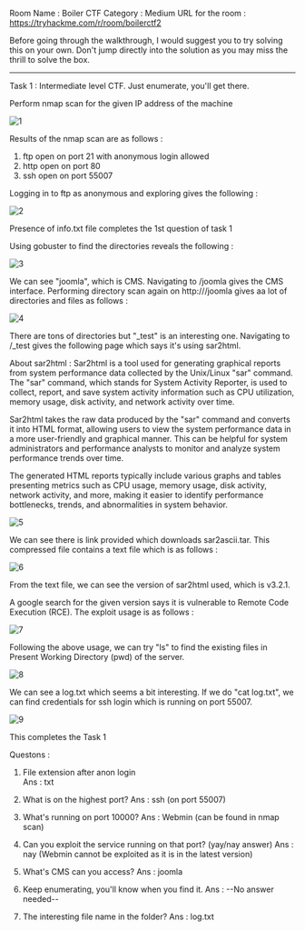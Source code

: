 Room Name : Boiler CTF
Category : Medium
URL for the room : https://tryhackme.com/r/room/boilerctf2

Before going through the walkthrough, I would suggest you to try solving this on your own. Don't jump directly into the solution as you may miss the thrill to solve the box.

-------------------------------------------------------------------------------------------

Task 1 : Intermediate level CTF. Just enumerate, you'll get there.

Perform nmap scan for the given IP address of the machine


![1](https://github.com/ankushkaudi/TryHackMe-Walkthroughs/assets/111695465/c22241be-745d-4659-8943-f878f20268cd)

Results of the nmap scan are as follows :
1. ftp open on port 21 with anonymous login allowed
2. http open on port 80
3. ssh open on port 55007

Logging in to ftp as anonymous and exploring gives the following :

![2](https://github.com/ankushkaudi/TryHackMe-Walkthroughs/assets/111695465/623da5ce-9555-4df6-9968-f7651f30b195)

Presence of info.txt file completes the 1st question of task 1

Using gobuster to find the directories reveals the following : 

![3](https://github.com/ankushkaudi/TryHackMe-Walkthroughs/assets/111695465/c2335a6d-4375-45ed-aba4-a7c2490338ea)

We can see "joomla", which is CMS. Navigating to /joomla gives the CMS interface. Performing directory scan again on http://<ip>/joomla gives aa lot of directories and files as follows : 

![4](https://github.com/ankushkaudi/TryHackMe-Walkthroughs/assets/111695465/c776d510-1b89-4e76-bfb0-cdd8d3303d5c)

There are tons of directories but "_test" is an interesting one. Navigating to /_test gives the following page which says it's using sar2html.

About sar2html : 
Sar2html is a tool used for generating graphical reports from system performance data collected by the Unix/Linux "sar" command. The "sar" command, which stands for System Activity Reporter, is used to collect, report, and save system activity information such as CPU utilization, memory usage, disk activity, and network activity over time.

Sar2html takes the raw data produced by the "sar" command and converts it into HTML format, allowing users to view the system performance data in a more user-friendly and graphical manner. This can be helpful for system administrators and performance analysts to monitor and analyze system performance trends over time.

The generated HTML reports typically include various graphs and tables presenting metrics such as CPU usage, memory usage, disk activity, network activity, and more, making it easier to identify performance bottlenecks, trends, and abnormalities in system behavior.

![5](https://github.com/ankushkaudi/TryHackMe-Walkthroughs/assets/111695465/ded7440f-a3db-4ad5-8f87-2b452ccbc066)

We can see there is link provided which downloads sar2ascii.tar. This compressed file contains a text file which is as follows :

![6](https://github.com/ankushkaudi/TryHackMe-Walkthroughs/assets/111695465/655dc646-0c9d-48c5-be1a-d53fd5483887)

From the text file, we can see the version of sar2html used, which is v3.2.1.

A google search for the given version says it is vulnerable to Remote Code Execution (RCE). The exploit usage is as follows : 

![7](https://github.com/ankushkaudi/TryHackMe-Walkthroughs/assets/111695465/3a315cbc-4daa-4eaf-bd0f-5bc54738d087)

Following the above usage, we can try "ls" to find the existing files in Present Working Directory (pwd) of the server.

![8](https://github.com/ankushkaudi/TryHackMe-Walkthroughs/assets/111695465/99888dcd-a76b-4d5c-9d41-7460d3705b65)

We can see a log.txt which seems a bit interesting. If we do "cat log.txt", we can find credentials for ssh login which is running on port 55007.

![9](https://github.com/ankushkaudi/TryHackMe-Walkthroughs/assets/111695465/7f49ea19-e7a9-4186-b015-eda398514334)

This completes the Task 1

Questons : 

1. File extension after anon login  
Ans : txt

2. What is on the highest port?
Ans : ssh (on port 55007)

3. What's running on port 10000?
Ans : Webmin (can be found in nmap scan)

4. Can you exploit the service running on that port? (yay/nay answer)
Ans : nay (Webmin cannot be exploited as it is in the latest version)

5. What's CMS can you access?
Ans : joomla

6. Keep enumerating, you'll know when you find it.
Ans : --No answer needed--

7. The interesting file name in the folder?
Ans : log.txt









